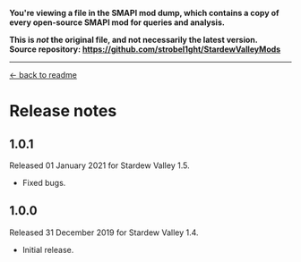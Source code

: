 **You're viewing a file in the SMAPI mod dump, which contains a copy of every open-source SMAPI mod
for queries and analysis.**

**This is _not_ the original file, and not necessarily the latest version.**  
**Source repository: https://github.com/strobel1ght/StardewValleyMods**

----

﻿[← back to readme](README.md)

# Release notes
## 1.0.1
Released 01 January 2021 for Stardew Valley 1.5.

* Fixed bugs.

## 1.0.0
Released 31 December 2019 for Stardew Valley 1.4.

* Initial release.
